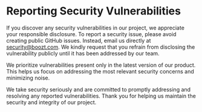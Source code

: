 # Reporting Security Vulnerabilities

If you discover any security vulnerabilities in our project, we appreciate your responsible disclosure. To report a security issue, please avoid creating public GitHub issues. Instead, email us directly at security@boozt.com. We kindly request that you refrain from disclosing the vulnerability publicly until it has been addressed by our team.

We prioritize vulnerabilities present only in the latest version of our product. This helps us focus on addressing the most relevant security concerns and minimizing noise.

We take security seriously and are committed to promptly addressing and resolving any reported vulnerabilities. Thank you for helping us maintain the security and integrity of our project.
